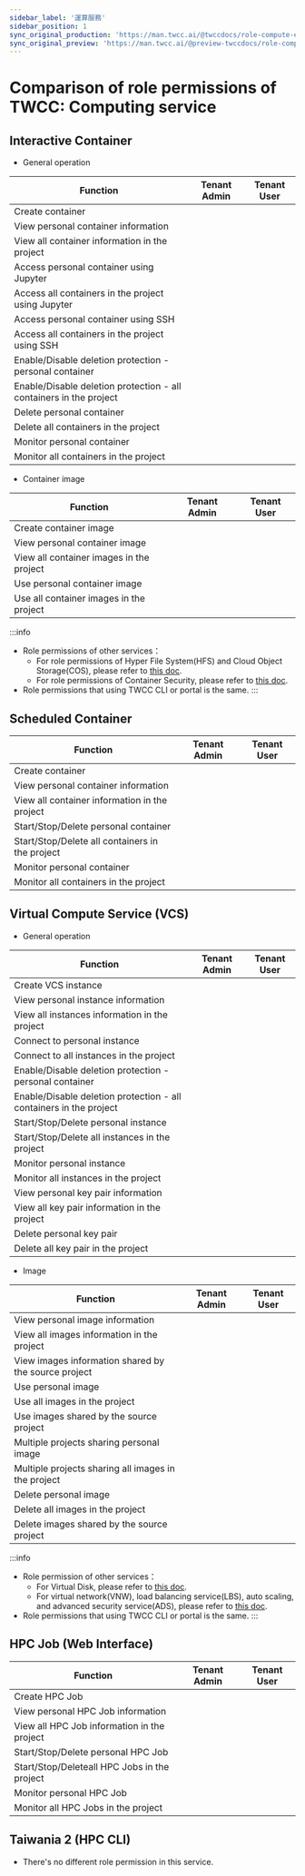 ```yaml
---
sidebar_label: '運算服務'
sidebar_position: 1
sync_original_production: 'https://man.twcc.ai/@twccdocs/role-compute-en' 
sync_original_preview: 'https://man.twcc.ai/@preview-twccdocs/role-compute-en' 
---
```


# Comparison of role permissions of TWCC: Computing service

## Interactive Container

- General operation

| Function | Tenant Admin | Tenant User |
| -------- | -------- | -------- |
|Create container|<i class="fa fa-check" aria-hidden="true"></i>|<i class="fa fa-check" aria-hidden="true"></i>
|View personal container information|<i class="fa fa-check" aria-hidden="true"></i>|<i class="fa fa-check" aria-hidden="true"></i>
|View all container information in the project|<i class="fa fa-check" aria-hidden="true"></i>|<i class="fa fa-times" aria-hidden="true"></i>|
|Access personal container using Jupyter|<i class="fa fa-check" aria-hidden="true"></i>|<i class="fa fa-check" aria-hidden="true"></i>
|Access all containers in the project using Jupyter|<i class="fa fa-check" aria-hidden="true"></i>|<i class="fa fa-times" aria-hidden="true"></i>|
|Access personal container using SSH|<i class="fa fa-check" aria-hidden="true"></i>|<i class="fa fa-check" aria-hidden="true"></i>
|Access all containers in the project using SSH|<i class="fa fa-times" aria-hidden="true"></i>|<i class="fa fa-times" aria-hidden="true"></i>|
|Enable/Disable deletion protection - personal container|<i class="fa fa-check" aria-hidden="true"></i>|<i class="fa fa-check" aria-hidden="true"></i>
|Enable/Disable deletion protection - all containers in the project|<i class="fa fa-check" aria-hidden="true"></i>|<i class="fa fa-times" aria-hidden="true"></i>|
|Delete personal container|<i class="fa fa-check" aria-hidden="true"></i>|<i class="fa fa-check" aria-hidden="true"></i>
|Delete all containers in the project|<i class="fa fa-check" aria-hidden="true"></i>|<i class="fa fa-times" aria-hidden="true"></i>|
|Monitor personal container|<i class="fa fa-check" aria-hidden="true"></i>|<i class="fa fa-check" aria-hidden="true"></i>
|Monitor all containers in the project|<i class="fa fa-check" aria-hidden="true"></i>|<i class="fa fa-times" aria-hidden="true"></i>|

- Container image

| Function | Tenant Admin | Tenant User |
| -------- | -------- | -------- |
|Create container image|<i class="fa fa-check" aria-hidden="true"></i>|<i class="fa fa-check" aria-hidden="true"></i>|
|View personal container image|<i class="fa fa-check" aria-hidden="true"></i>|<i class="fa fa-check" aria-hidden="true"></i>
|View all container images in the project|<i class="fa fa-times" aria-hidden="true"></i>|<i class="fa fa-times" aria-hidden="true"></i>|
|Use personal container image|<i class="fa fa-check" aria-hidden="true"></i>|<i class="fa fa-check" aria-hidden="true"></i>
|Use all container images in the project|<i class="fa fa-check" aria-hidden="true"></i>|<i class="fa fa-check" aria-hidden="true"></i>|


:::info
- Role permissions of other services：<br/>
    - For role permissions of Hyper File System(HFS) and Cloud Object Storage(COS), please refer to [<ins>this doc</ins>](storage.md).
    - For role permissions of Container Security, please refer to [<ins>this doc</ins>](https://man.twcc.ai/@twccdocs/role-main-en/https%3A%2F%2Fman.twcc.ai%2F%40twccdocs%2Frole-netndsec-zh#%E5%AE%B9%E5%99%A8%E9%80%A3%E7%B7%9A%E5%AE%89%E5%85%A8).
- Role permissions that using TWCC CLI or portal is the same.
:::

## Scheduled Container


| Function | Tenant Admin | Tenant User |
| -------- | -------- | -------- |
|Create container|<i class="fa fa-check" aria-hidden="true"></i>|<i class="fa fa-check" aria-hidden="true"></i>
|View personal container information|<i class="fa fa-check" aria-hidden="true"></i>|<i class="fa fa-check" aria-hidden="true"></i>
|View all container information in the project|<i class="fa fa-check" aria-hidden="true"></i>|<i class="fa fa-times" aria-hidden="true"></i>|
|Start/Stop/Delete personal container|<i class="fa fa-check" aria-hidden="true"></i>|<i class="fa fa-check" aria-hidden="true"></i>
|Start/Stop/Delete all containers in the project|<i class="fa fa-check" aria-hidden="true"></i>|<i class="fa fa-times" aria-hidden="true"></i>|
|Monitor personal container|<i class="fa fa-check" aria-hidden="true"></i>|<i class="fa fa-check" aria-hidden="true"></i>
|Monitor all containers in the project|<i class="fa fa-check" aria-hidden="true"></i>|<i class="fa fa-times" aria-hidden="true"></i>|

## Virtual Compute Service (VCS)

- General operation

| Function | Tenant Admin | Tenant User |
| -------- | -------- | -------- |
|Create VCS instance|<i class="fa fa-check" aria-hidden="true"></i>|<i class="fa fa-check" aria-hidden="true"></i>
|View personal instance information|<i class="fa fa-check" aria-hidden="true"></i>|<i class="fa fa-check" aria-hidden="true"></i>
|View all instances information in the project|<i class="fa fa-check" aria-hidden="true"></i>|<i class="fa fa-times" aria-hidden="true"></i>
|Connect to personal instance|<i class="fa fa-check" aria-hidden="true"></i>|<i class="fa fa-check" aria-hidden="true"></i>
|Connect to all instances in the project|<i class="fa fa-times" aria-hidden="true"></i>|<i class="fa fa-times" aria-hidden="true"></i>
|Enable/Disable deletion protection - personal container|<i class="fa fa-check" aria-hidden="true"></i>|<i class="fa fa-check" aria-hidden="true"></i>
|Enable/Disable deletion protection - all containers in the project|<i class="fa fa-check" aria-hidden="true"></i>|<i class="fa fa-times" aria-hidden="true"></i>|
|Start/Stop/Delete personal instance|<i class="fa fa-check" aria-hidden="true"></i>|<i class="fa fa-check" aria-hidden="true"></i>
|Start/Stop/Delete all instances in the project|<i class="fa fa-check" aria-hidden="true"></i>|<i class="fa fa-times" aria-hidden="true"></i>
|Monitor personal instance|<i class="fa fa-check" aria-hidden="true"></i>|<i class="fa fa-check" aria-hidden="true"></i>
|Monitor all instances in the project|<i class="fa fa-check" aria-hidden="true"></i>|<i class="fa fa-times" aria-hidden="true"></i>
|View personal key pair information|<i class="fa fa-check" aria-hidden="true"></i>|<i class="fa fa-check" aria-hidden="true"></i>
|View all key pair information in the project|<i class="fa fa-times" aria-hidden="true"></i>|<i class="fa fa-times" aria-hidden="true"></i>
|Delete personal key pair|<i class="fa fa-check" aria-hidden="true"></i>|<i class="fa fa-check" aria-hidden="true"></i>
|Delete all key pair in the project|<i class="fa fa-times" aria-hidden="true"></i>|<i class="fa fa-times" aria-hidden="true"></i>

- Image

| Function | Tenant Admin | Tenant User |
| -------- | -------- | -------- |
|View personal image information|<i class="fa fa-check" aria-hidden="true"></i>|<i class="fa fa-check" aria-hidden="true"></i>
|View all images information in the project|<i class="fa fa-check" aria-hidden="true"></i>|<i class="fa fa-times" aria-hidden="true"></i>
|View images information shared by the source project|<i class="fa fa-check" aria-hidden="true"></i>|<i class="fa fa-times" aria-hidden="true"></i>
|Use personal image|<i class="fa fa-check" aria-hidden="true"></i>|<i class="fa fa-check" aria-hidden="true"></i>
|Use all images in the project|<i class="fa fa-check" aria-hidden="true"></i>|<i class="fa fa-times" aria-hidden="true"></i>
|Use images shared by the source project|<i class="fa fa-check" aria-hidden="true"></i>|<i class="fa fa-check" aria-hidden="true"></i>
|Multiple projects sharing personal image|<i class="fa fa-check" aria-hidden="true"></i>|<i class="fa fa-times" aria-hidden="true"></i>
|Multiple projects sharing all images in the project|<i class="fa fa-check" aria-hidden="true"></i>|<i class="fa fa-times" aria-hidden="true"></i>
|Delete personal image|<i class="fa fa-check" aria-hidden="true"></i>|<i class="fa fa-check" aria-hidden="true"></i>
|Delete all images in the project|<i class="fa fa-check" aria-hidden="true"></i>|<i class="fa fa-times" aria-hidden="true"></i>
|Delete images shared by the source project|<i class="fa fa-check" aria-hidden="true"></i>|<i class="fa fa-times" aria-hidden="true"></i>

<!-- 
- Custom image

| Function | Tenant Admin | Tenant User |
| -------- | -------- | -------- |
|Upload custom image|<i class="fa fa-check" aria-hidden="true"></i>|<i class="fa fa-check" aria-hidden="true"></i>
|View personal custom image information|<i class="fa fa-check" aria-hidden="true"></i>|<i class="fa fa-check" aria-hidden="true"></i>
|View all custom images information in the project|<i class="fa fa-check" aria-hidden="true"></i>|<i class="fa fa-times" aria-hidden="true"></i>
|Use uploaded personal custom image|<i class="fa fa-check" aria-hidden="true"></i>|<i class="fa fa-check" aria-hidden="true"></i>
|Use all custom images in the project|<i class="fa fa-check" aria-hidden="true"></i>|<i class="fa fa-check" aria-hidden="true"></i>
|Delete personal custom image||<i class="fa fa-check" aria-hidden="true"></i>|<i class="fa fa-check" aria-hidden="true"></i>
|Delete all custom images in the project|<i class="fa fa-check" aria-hidden="true"></i>|<i class="fa fa-times" aria-hidden="true"></i>
-->

:::info
- Role permission of other services：
    - For Virtual Disk, please refer to [<ins>this doc</ins>](storage.md).
    - For virtual network(VNW)<!-- - , VPN-->, load balancing service(LBS), auto scaling, and advanced security service(ADS), please refer to [<ins>this doc</ins>](networking-security.md).
- Role permissions that using TWCC CLI or portal is the same.
:::

## HPC Job (Web Interface)

| Function | Tenant Admin | Tenant User |
| -------- | -------- | -------- |
|Create HPC Job|<i class="fa fa-check" aria-hidden="true"></i>|<i class="fa fa-check" aria-hidden="true"></i>
|View personal HPC Job information|<i class="fa fa-check" aria-hidden="true"></i>|<i class="fa fa-check" aria-hidden="true"></i>
|View all HPC Job information in the project|<i class="fa fa-check" aria-hidden="true"></i>|<i class="fa fa-times" aria-hidden="true"></i>
|Start/Stop/Delete personal HPC Job|<i class="fa fa-check" aria-hidden="true"></i>|<i class="fa fa-check" aria-hidden="true"></i>
|Start/Stop/Deleteall HPC Jobs in the project|<i class="fa fa-check" aria-hidden="true"></i>|<i class="fa fa-times" aria-hidden="true"></i>
|Monitor personal HPC Job|<i class="fa fa-check" aria-hidden="true"></i>|<i class="fa fa-check" aria-hidden="true"></i>
|Monitor all HPC Jobs in the project|<i class="fa fa-check" aria-hidden="true"></i>|<i class="fa fa-times" aria-hidden="true"></i>


## Taiwania 2 (HPC CLI)

- There's no different role permission in this service.